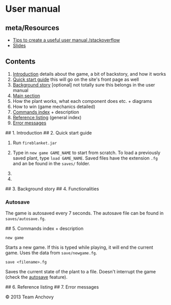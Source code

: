 # User manual

## meta/Resources

* [Tips to create a useful user manual /stackoverflow](http://stackoverflow.com/questions/241422/tips-to-create-a-useful-user-manual)
* [Slides](http://www.cdf.utoronto.ca/~csc207h/summer/lectures/UserGuide.pdf)

## Contents

1. [Introduction](#um-1) details about the game, a bit of backstory, and how it works
2. [Quick start guide](#um-2) this will go on the site's front page as well
3. [Background story](#um-3) [optional] not totally sure this belongs in the user manual
4. [Main section](#um-4)
  1. How the plant works, what each component does etc. + diagrams
  2. How to win (game mechanics detailed)
5. [Commands index](#um-5) + description
6. [Reference listing](#um-6) (general index)
7. [Error messages](#um-7)

<a name="um-1"/>
## 1. Introduction

<a name="um-2"/>
## 2. Quick start guide

1. Run `fireblanket.jar`
2. Type in `new game GAME_NAME` to start from scratch. To load a previously saved plant, type `load GAME_NAME`. Saved files have the extension `.fg` and an be found in the `saves/` folder.

3. 
4. 

<a name="um-3"/>
## 3. Background story

<a name="um-4"/>
## 4. Functionalities

### Autosave
The game is autosaved every 7 seconds. The autosave file can be found in `saves/autosave.fg`.

<a name="um-5"/>
## 5. Commands index + description

<a name="um-new-game"/>`new game`

Starts a new game. If this is typed while playing, it will end the current game. Uses the data from `save/newgame.fg`.

<a name="um-save-file"/>`save <filename>.fg`

Saves the current state of the plant to a file. Doesn't interrupt the game (check the [autosave](#um-autosave) feature).


<a name="um-6"/>
## 6. Reference listing

<a name="um-7"/>
## 7. Error messages



&copy; 2013 Team Anchovy
